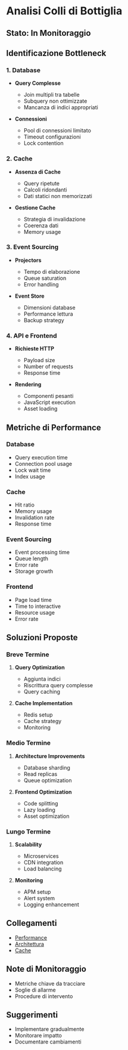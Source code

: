 # Analisi Colli di Bottiglia

## Stato: In Monitoraggio

## Identificazione Bottleneck

### 1. Database
- **Query Complesse**
  - Join multipli tra tabelle
  - Subquery non ottimizzate
  - Mancanza di indici appropriati

- **Connessioni**
  - Pool di connessioni limitato
  - Timeout configurazioni
  - Lock contention

### 2. Cache
- **Assenza di Cache**
  - Query ripetute
  - Calcoli ridondanti
  - Dati statici non memorizzati

- **Gestione Cache**
  - Strategia di invalidazione
  - Coerenza dati
  - Memory usage

### 3. Event Sourcing
- **Projectors**
  - Tempo di elaborazione
  - Queue saturation
  - Error handling

- **Event Store**
  - Dimensioni database
  - Performance lettura
  - Backup strategy

### 4. API e Frontend
- **Richieste HTTP**
  - Payload size
  - Number of requests
  - Response time

- **Rendering**
  - Componenti pesanti
  - JavaScript execution
  - Asset loading

## Metriche di Performance

### Database
- Query execution time
- Connection pool usage
- Lock wait time
- Index usage

### Cache
- Hit ratio
- Memory usage
- Invalidation rate
- Response time

### Event Sourcing
- Event processing time
- Queue length
- Error rate
- Storage growth

### Frontend
- Page load time
- Time to interactive
- Resource usage
- Error rate

## Soluzioni Proposte

### Breve Termine
1. **Query Optimization**
   - Aggiunta indici
   - Riscrittura query complesse
   - Query caching

2. **Cache Implementation**
   - Redis setup
   - Cache strategy
   - Monitoring

### Medio Termine
1. **Architecture Improvements**
   - Database sharding
   - Read replicas
   - Queue optimization

2. **Frontend Optimization**
   - Code splitting
   - Lazy loading
   - Asset optimization

### Lungo Termine
1. **Scalability**
   - Microservices
   - CDN integration
   - Load balancing

2. **Monitoring**
   - APM setup
   - Alert system
   - Logging enhancement

## Collegamenti
- [Performance](../performance.md)
- [Architettura](../architettura.md)
- [Cache](../dubbi/cache.md)

## Note di Monitoraggio
- Metriche chiave da tracciare
- Soglie di allarme
- Procedure di intervento

## Suggerimenti
- Implementare gradualmente
- Monitorare impatto
- Documentare cambiamenti 
